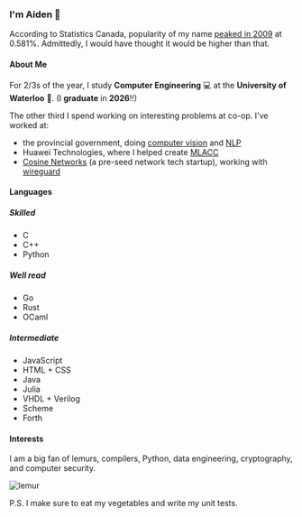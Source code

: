### I'm Aiden 🦊

According to Statistics Canada, popularity of my name [peaked in 2009](https://www150.statcan.gc.ca/n1/pub/71-607-x/71-607-x2023021-eng.htm?HPA=1) at 0.581%. Admittedly, I would have thought it would be higher than that.

#### About Me

For 2/3s of the year, I study **Computer Engineering** 💻 at the **University of Waterloo** 🪿. (I **graduate** in **2026**!!)

The other third I spend working on interesting problems at co-op. I've worked at:
- the provincial government, doing [computer vision](https://opencv.org/) and [NLP](https://spacy.io/)
- Huawei Technologies, where I helped create [MLACC](https://conferences.sigcomm.org/events/apnet2023/papers/sec4-toward.pdf)
- [Cosine Networks](https://cosinenetworks.ca) (a pre-seed network tech startup), working with [wireguard](https://www.wireguard.com/)

#### Languages

##### Skilled
- C
- C++
- Python

##### Well read
- Go
- Rust
- OCaml

##### Intermediate
- JavaScript
- HTML + CSS
- Java
- Julia
- VHDL + Verilog
- Scheme
- Forth

#### Interests

I am a big fan of lemurs, compilers, Python, data engineering, cryptography, and computer security.

![lemur](https://github.com/aidenfoxivey/aidenfoxivey/assets/71291879/43642cdd-47d4-474c-b60b-99f9bcb9211a)

P.S. I make sure to eat my vegetables and write my unit tests.
